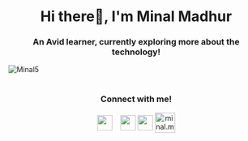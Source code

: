 <h1 align="center">Hi there👋, I'm Minal Madhur</h1>
<h3 align="center">An Avid learner, currently exploring more about the technology!</h3>

<div>
 <img src="https://github-readme-stats.vercel.app/api?username=Minal5&show_icons=true" alt="Minal5">
 </div>
 <br>
<h3 align="center"> Connect with me! </h3>
<p align="center">
  <a href="mailto:minalmadhur5@gmail.com"><img align="center" width="30px" src="https://github.com/Minal5/readme.md/blob/main/mail.png" /></a> &nbsp;&nbsp
<a href="https://www.linkedin.com/in/minal-madhur-0434b4204/"><img align="center" width="30px" src="https://github.com/Minal5/readme.md/blob/main/linkedin.png" /></a>
<a href="https://twitter.com/minal_madhur_" ><img align="center" width="30px" src="https://github.com/Minal5/readme.md/blob/main/twitter.png" /></a>
<a href="https://www.instagram.com/minal.madhur/" target="blank"><img align="center" src="https://github.com/Minal5/readme.md/blob/main/instagram.png" alt="minal.madhur" height="40" width="40" /></a>

</p>
<!--
**Minal5/Minal5** is a ✨ _special_ ✨ repository because its `README.md` (this file) appears on your GitHub profile.

Here are some ideas to get you started:

- 🔭 I’m currently working on ...
- 🌱 I’m currently learning ...
- 👯 I’m looking to collaborate on ...
- 🤔 I’m looking for help with ...
- 💬 Ask me about ...
- 📫 How to reach me: ...
- 😄 Pronouns: ...
- ⚡ Fun fact: ...
-->


